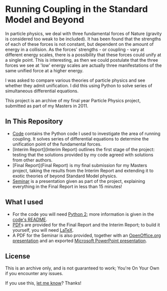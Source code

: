 # Running Coupling in the Standard Model and Beyond

In particle physics, we deal with three fundamental forces of Nature (gravity is considered too weak to be included). It has been found that the strengths of each of these forces is not constant, but dependent on the amount of energy in a collision. As the forces' strengths - or coupling - vary at different energy scales, there is a possibility that these forces could unify at a single point. This is interesting, as then we could postulate that the three forces we see at 'low' energy scales are actually three manifestations of the same unified force at a higher energy.

I was asked to compare various theories of particle physics and see whether they admit unification. I did this using Python to solve series of simultaneous differential equations.

This project is an archive of my final year Particle Physics project, submitted as part of my Masters in 2011.

## In This Repository

- [Code](Code) contains the Python code I used to investigate the area of running coupling. It solves series of differential equations to determine the unification point of the fundamental forces.
- [Interim Report](Interim Report) outlines the first stage of the project: testing that the solutions provided by my code agreed with solutions from other authors.
- [Final Report](Final Report) is my final submission for my Masters project, taking the results from the Interim Report and extending it to exotic theories of beyond Standard Model physics.
- [Seminar](Seminar) is a presentation given as part of the project, explaining everything in the Final Report in less than 15 minutes!

## What I used

- For the code you will need [Python 2](https://www.python.org/); more information is given in the [code's README](Code/README.md).
- [PDF](https://get.adobe.com/uk/reader/)s are provided for the Final Report and the Interim Report; to build it yourself, you will need [LaTeX](https://www.latex-project.org/).
- A PDF for the Seminar is also provided, together with an [OpenOffice.org presentation](https://www.openoffice.org/) and an exported [Microsoft PowerPoint presentation](https://www.office.com/).

## License

This is an archive only, and is not guaranteed to work; You're On Your Own if you encounter any issues.

If you use this, [let me know](mailto:jonny.arnold89@gmail.com)? Thanks!
